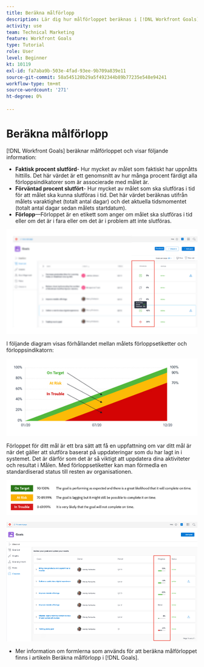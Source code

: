 ```yaml
---
title: Beräkna målförlopp
description: Lär dig hur målförloppet beräknas i [!DNL Workfront Goals].
activity: use
team: Technical Marketing
feature: Workfront Goals
type: Tutorial
role: User
level: Beginner
kt: 10119
exl-id: fa7aba9b-503e-4fad-93ee-9b709a839e11
source-git-commit: 58a545120b29a5f492344b89b77235e548e94241
workflow-type: tm+mt
source-wordcount: '271'
ht-degree: 0%

---
```


# Beräkna målförlopp

[!DNL Workfront Goals] beräknar målförloppet och visar följande information:

* **Faktisk procent slutförd**- Hur mycket av målet som faktiskt har uppnåtts hittills. Det här värdet är ett genomsnitt av hur många procent färdigt alla förloppsindikatorer som är associerade med målet är.
* **Förväntad procent slutfört**- Hur mycket av målet som ska slutföras i tid för att målet ska kunna slutföras i tid. Det här värdet beräknas utifrån målets varaktighet (totalt antal dagar) och det aktuella tidsmomentet (totalt antal dagar sedan målets startdatum).
* **Förlopp**—Förloppet är en etikett som anger om målet ska slutföras i tid eller om det är i fara eller om det är i problem att inte slutföras.

![En skärmbild av målförloppet i [!DNL Workfront Goals]](assets/13-workfront-goals-percent-complete.png)

I följande diagram visas förhållandet mellan målets förloppsetiketter och förloppsindikatorn:

![Ett diagram som visar relationen mellan målförloppsetiketter och förloppsprocent](assets/14-workfront-goals-progress-statuses.jpeg)

Förloppet för ditt mål är ett bra sätt att få en uppfattning om var ditt mål är när det gäller att slutföra baserat på uppdateringar som du har lagt in i systemet. Det är därför som det är så viktigt att uppdatera dina aktiviteter och resultat i Målen. Med förloppsetiketter kan man förmedla en standardiserad status till resten av organisationen.

![En bild som täcker de olika förloppsetiketterna i [!DNL Workfront Goals]](assets/15-workfront-goals-progress-bar-code.png)

![En skärmbild av procentkolumnen för målförloppet i [!UICONTROL Checka in] avsnitt i [!DNL Workfront Goals]](assets/16-workfront-goals-progress-status-bar.png)

<!-- Learn more graphic -->

* Mer information om formlerna som används för att beräkna målförloppet finns i artikeln Beräkna målförlopp i [!DNL   Goals].


<!-- need link to documentation article, above -->
